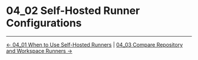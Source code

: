 # 04_02 Self-Hosted Runner Configurations

<!-- FooterStart -->
---
[← 04_01 When to Use Self-Hosted Runners](../04_01_when_to_use_self_hosted_runners/README.md) | [04_03 Compare Repository and Workspace Runners →](../04_03_compare_repository_and_workspace_runners/README.md)
<!-- FooterEnd -->
